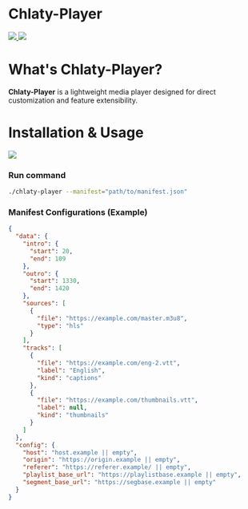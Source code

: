 # Chlaty-Player

<div>
    <a href="https://github.com/chlaty/chlaty-player/releases">
        <img src="https://img.shields.io/github/v/release/chlaty/chlaty-player" />
    </a>
    <a href="https://github.com/chlaty/chlaty-player/releases">
        <img src="https://img.shields.io/github/downloads/chlaty/chlaty-player/total?color=green" />
    </a>
</div>

# What's Chlaty-Player?
**Chlaty-Player** is a lightweight media player designed for direct customization and feature extensibility.

# Installation & Usage

<a href="https://github.com/chlaty/chlaty-player/releases">
    <img src="https://img.shields.io/github/v/release/chlaty/chlaty-player?style=for-the-badge&color=red" />
</a>

### Run command
```bash
./chlaty-player --manifest="path/to/manifest.json"
```

### Manifest Configurations (Example)
```json
{
  "data": {
    "intro": {
      "start": 20,
      "end": 109
    },
    "outro": {
      "start": 1330,
      "end": 1420
    },
    "sources": [
      {
        "file": "https://example.com/master.m3u8",
        "type": "hls"
      }
    ],
    "tracks": [
      {
        "file": "https://example.com/eng-2.vtt",
        "label": "English",
        "kind": "captions"
      },
      {
        "file": "https://example.com/thumbnails.vtt",
        "label": null,
        "kind": "thumbnails"
      }
    ]
  },
  "config": {
    "host": "host.example || empty",
    "origin": "https://origin.example || empty",
    "referer": "https://referer.example/ || empty",
    "playlist_base_url": "https://playlistbase.example || empty",
    "segment_base_url": "https://segbase.example || empty"
  }
}
```


